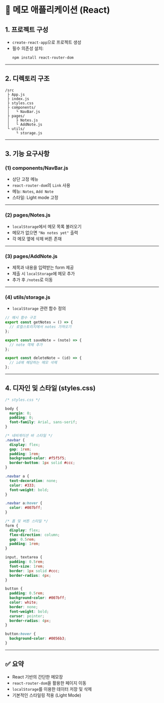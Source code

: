 # 📝 메모 애플리케이션 (React)

## 1. 프로젝트 구성

- `create-react-app`으로 프로젝트 생성  
- 필수 의존성 설치:  
  ```bash
  npm install react-router-dom
  ```

---

## 2. 디렉토리 구조

```
/src
 ├ App.js
 ├ index.js
 ├ styles.css
 ├ components/
 │   └ NavBar.js
 ├ pages/
 │   ├ Notes.js
 │   └ AddNote.js
 └ utils/
     └ storage.js
```

---

## 3. 기능 요구사항

### (1) components/NavBar.js

- 상단 고정 메뉴  
- `react-router-dom`의 `Link` 사용  
- 메뉴: `Notes`, `Add Note`  
- 스타일: Light mode 고정  

---

### (2) pages/Notes.js

- `localStorage`에서 메모 목록 불러오기  
- 메모가 없으면 `"No notes yet"` 출력  
- 각 메모 옆에 삭제 버튼 존재  

---

### (3) pages/AddNote.js

- 제목과 내용을 입력받는 form 제공  
- 제출 시 `localStorage`에 메모 추가  
- 추가 후 `/notes`로 이동  

---

### (4) utils/storage.js

- `localStorage` 관련 함수 정의

```js
// 예시 함수 구조
export const getNotes = () => {
  // 로컬스토리지에서 notes 가져오기
};

export const saveNote = (note) => {
  // note 객체 추가
};

export const deleteNote = (id) => {
  // id에 해당하는 메모 삭제
};
```

---

## 4. 디자인 및 스타일 (styles.css)

```css
/* styles.css */

body {
  margin: 0;
  padding: 0;
  font-family: Arial, sans-serif;
}

/* 네비게이션 바 스타일 */
.navbar {
  display: flex;
  gap: 1rem;
  padding: 1rem;
  background-color: #f5f5f5;
  border-bottom: 1px solid #ccc;
}

.navbar a {
  text-decoration: none;
  color: #333;
  font-weight: bold;
}

.navbar a:hover {
  color: #007bff;
}

/* 폼 및 버튼 스타일 */
form {
  display: flex;
  flex-direction: column;
  gap: 0.5rem;
  padding: 1rem;
}

input, textarea {
  padding: 0.5rem;
  font-size: 1rem;
  border: 1px solid #ccc;
  border-radius: 4px;
}

button {
  padding: 0.5rem;
  background-color: #007bff;
  color: white;
  border: none;
  font-weight: bold;
  cursor: pointer;
  border-radius: 4px;
}

button:hover {
  background-color: #0056b3;
}
```

---

## ✅ 요약

- React 기반의 간단한 메모장
- `react-router-dom`을 활용한 페이지 이동
- `localStorage`를 이용한 데이터 저장 및 삭제
- 기본적인 스타일링 적용 (Light Mode)
